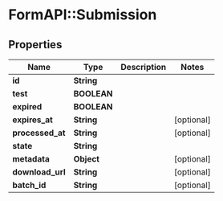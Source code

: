 # FormAPI::Submission

## Properties
Name | Type | Description | Notes
------------ | ------------- | ------------- | -------------
**id** | **String** |  | 
**test** | **BOOLEAN** |  | 
**expired** | **BOOLEAN** |  | 
**expires_at** | **String** |  | [optional] 
**processed_at** | **String** |  | [optional] 
**state** | **String** |  | 
**metadata** | **Object** |  | [optional] 
**download_url** | **String** |  | [optional] 
**batch_id** | **String** |  | [optional] 


